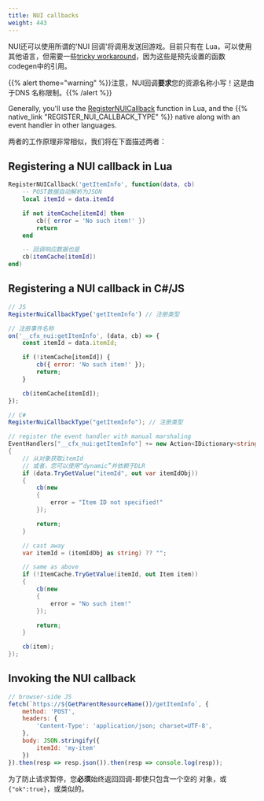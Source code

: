 ```yaml
---
title: NUI callbacks
weight: 443
---
```


NUI还可以使用所谓的'NUI 回调'将调用发送回游戏。目前只有在
Lua，可以使用其他语言，但需要一些[tricky workaround][workaround]，因为这些是预先设置的函数
codegen中的引用。

<!-- #GAMETODO: actually fix that? -->

{{% alert theme="warning" %}}注意，NUI回调**要求**您的资源名称小写！这是由于DNS
名称限制。{{% /alert %}}

Generally, you'll use the [RegisterNUICallback][registernuicallback] function in Lua, and the
{{% native_link "REGISTER_NUI_CALLBACK_TYPE" %}} native along with an event handler in other languages.

两者的工作原理非常相似，我们将在下面描述两者：

## Registering a NUI callback in Lua
```lua
RegisterNUICallback('getItemInfo', function(data, cb)
    -- POST数据自动解析为JSON
    local itemId = data.itemId

    if not itemCache[itemId] then
        cb({ error = 'No such item!' })
        return
    end

    -- 回调响应数据也是
    cb(itemCache[itemId])
end)
```

## Registering a NUI callback in C#/JS
```js
// JS
RegisterNuiCallbackType('getItemInfo') // 注册类型

// 注册事件名称
on('__cfx_nui:getItemInfo', (data, cb) => {
    const itemId = data.itemId;

    if (!itemCache[itemId]) {
        cb({ error: 'No such item!' });
        return;
    }

    cb(itemCache[itemId]);
});
```

```csharp
// C#
RegisterNuiCallbackType("getItemInfo"); // 注册类型

// register the event handler with manual marshaling
EventHandlers["__cfx_nui:getItemInfo"] += new Action<IDictionary<string, object>, CallbackDelegate>((data, cb) =>
{
    // 从对象获取itemId
    // 或者，您可以使用“dynamic”并依赖于DLR
    if (data.TryGetValue("itemId", out var itemIdObj))
    {
        cb(new 
        {
            error = "Item ID not specified!"
        });

        return;
    }

    // cast away
    var itemId = (itemIdObj as string) ?? "";

    // same as above
    if (!ItemCache.TryGetValue(itemId, out Item item))
    {
        cb(new 
        {
            error = "No such item!"
        });

        return;
    }

    cb(item);
});
```

## Invoking the NUI callback
```js
// browser-side JS
fetch(`https://${GetParentResourceName()}/getItemInfo`, {
    method: 'POST',
    headers: {
        'Content-Type': 'application/json; charset=UTF-8',
    },
    body: JSON.stringify({
        itemId: 'my-item'
    })
}).then(resp => resp.json()).then(resp => console.log(resp));
```

为了防止请求暂停，您**必须**始终返回回调-即使只包含一个空的
对象，或`{"ok":true}`，或类似的。

[registernuicallback]: /docs/scripting-reference/runtimes/lua/functions/RegisterNUICallback/
[workaround]: https://github.com/citizenfx/fivem/blob/d911ecf638337c7c61fc6728110c92d84a217156/data/shared/citizen/scripting/lua/scheduler.lua#L958

